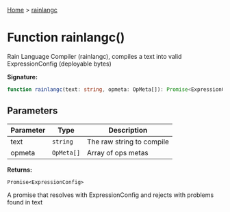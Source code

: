 [Home](../index.md) &gt; [rainlangc](./rainlangc_1.md)

# Function rainlangc()

Rain Language Compiler (rainlangc), compiles a text into valid ExpressionConfig (deployable bytes)

<b>Signature:</b>

```typescript
function rainlangc(text: string, opmeta: OpMeta[]): Promise<ExpressionConfig>;
```

## Parameters

|  Parameter | Type | Description |
|  --- | --- | --- |
|  text | `string` | The raw string to compile |
|  opmeta | `OpMeta[]` | Array of ops metas |

<b>Returns:</b>

`Promise<ExpressionConfig>`

A promise that resolves with ExpressionConfig and rejects with problems found in text

